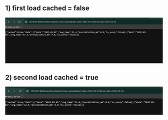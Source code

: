 ## 1) first load  cached =  false
![img.png](images/img.png)
## 2) second load  cached =  true
![img.png](images/img1.png)
